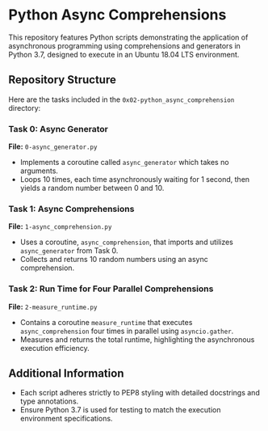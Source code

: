 # Python Async Comprehensions

This repository features Python scripts demonstrating the application of asynchronous programming using comprehensions and generators in Python 3.7, designed to execute in an Ubuntu 18.04 LTS environment.

## Repository Structure

Here are the tasks included in the `0x02-python_async_comprehension` directory:

### Task 0: Async Generator

**File:** `0-async_generator.py`

- Implements a coroutine called `async_generator` which takes no arguments.
- Loops 10 times, each time asynchronously waiting for 1 second, then yields a random number between 0 and 10.

### Task 1: Async Comprehensions

**File:** `1-async_comprehension.py`

- Uses a coroutine, `async_comprehension`, that imports and utilizes `async_generator` from Task 0.
- Collects and returns 10 random numbers using an async comprehension.

### Task 2: Run Time for Four Parallel Comprehensions

**File:** `2-measure_runtime.py`

- Contains a coroutine `measure_runtime` that executes `async_comprehension` four times in parallel using `asyncio.gather`.
- Measures and returns the total runtime, highlighting the asynchronous execution efficiency.

## Additional Information

- Each script adheres strictly to PEP8 styling with detailed docstrings and type annotations.
- Ensure Python 3.7 is used for testing to match the execution environment specifications.
